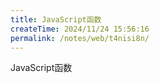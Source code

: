 ```yaml
---
title: JavaScript函数
createTime: 2024/11/24 15:56:16
permalink: /notes/web/t4nisi8n/
---
```

JavaScript函数
